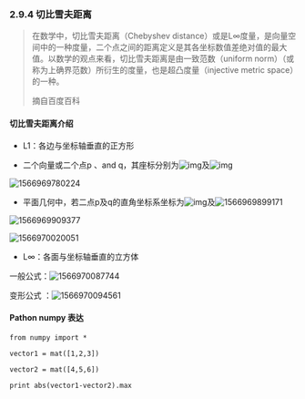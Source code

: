### 2.9.4 切比雪夫距离

> 在数学中，切比雪夫距离（Chebyshev distance）或是L∞度量，是向量空间中的一种度量，二个点之间的距离定义是其各坐标数值差绝对值的最大值。以数学的观点来看，切比雪夫距离是由一致范数（uniform norm）（或称为上确界范数）所衍生的度量，也是超凸度量（injective metric space）的一种。
>
> 摘自百度百科

#### 切比雪夫距离介绍

* L1：各边与坐标轴垂直的正方形

* 二个向量或二个点p 、and q，其座标分别为![img](file:///C:\Users\11157\AppData\Local\Temp\ksohtml21104\wps1.jpg)及![img](file:///C:\Users\11157\AppData\Local\Temp\ksohtml21104\wps2.jpg)

![1566969780224](C:\Users\11157\AppData\Roaming\Typora\typora-user-images\1566969780224.png)



* 平面几何中，若二点p及q的直角坐标系坐标为![img](file:///C:\Users\11157\AppData\Local\Temp\ksohtml21104\wps3.jpg)及![1566969899171](C:\Users\11157\AppData\Roaming\Typora\typora-user-images\1566969899171.png)

![1566969909377](C:\Users\11157\AppData\Roaming\Typora\typora-user-images\1566969909377.png)

![1566970020051](C:\Users\11157\AppData\Roaming\Typora\typora-user-images\1566970020051.png)

* L∞：各面与坐标轴垂直的立方体

一般公式：![1566970087744](C:\Users\11157\AppData\Roaming\Typora\typora-user-images\1566970087744.png)

变形公式 ：![1566970094561](C:\Users\11157\AppData\Roaming\Typora\typora-user-images\1566970094561.png)

#### Pathon numpy 表达

```
from numpy import * 

vector1 = mat([1,2,3]) 

vector2 = mat([4,5,6]) 

print abs(vector1-vector2).max
```



